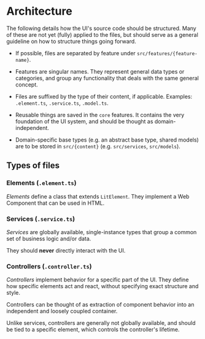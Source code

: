 # Architecture

The following details how the UI's source code should be structured.
Many of these are not yet (fully) applied to the files,
but should serve as a general guideline on how to structure things
going forward.

- If possible, files are separated by feature under `src/features/{feature-name}`.
- Features are singular names. They represent general data types or categories,
  and group any functionality that deals with the same general concept.

- Files are suffixed by the type of their content, if applicable.
  Examples: `.element.ts`, `.service.ts`, `.model.ts`.

- Reusable things are saved in the `core` features.
  It contains the very foundation of the UI system,
  and should be thought as domain-independent.
- Domain-specific base types (e.g. an abstract base type, shared models)
  are to be stored in `src/{content}` (e.g. `src/services`, `src/models`).

## Types of files
### Elements (`.element.ts`)
*Elements* define a class that extends `LitElement`.
They implement a Web Component that can be used in HTML.

### Services (`.service.ts`)
*Services* are globally available, single-instance types
that group a common set of business logic and/or data.

They should **never** directly interact with the UI.

### Controllers (`.controller.ts`)
*Controllers* implement behavior for a specific part of the UI.
They define how specific elements act and react,
without specifying exact structure and style.

Controllers can be thought of as extraction of component behavior
into an independent and loosely coupled container. 

Unlike services, controllers are generally not globally available,
and should be tied to a specific element, which controls the controller's lifetime.
